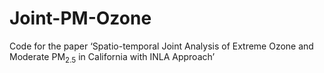 # Joint-PM-Ozone
Code for the paper ‘Spatio-temporal Joint Analysis of Extreme Ozone and Moderate PM$_{2.5}$ in California with INLA Approach’

